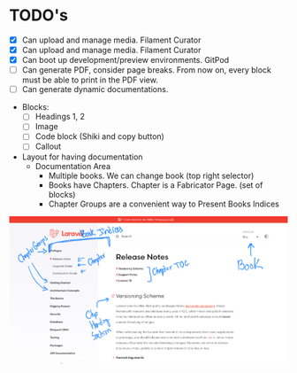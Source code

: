 # TODO's

- [x] Can upload and manage media. Filament Curator
- [x] Can upload and manage media. Filament Curator
- [x] Can boot up development/preview environments. GitPod
- [ ] Can generate PDF, consider page breaks. From now on, every block must be able to print in the PDF view.
- [ ] Can generate dynamic documentations.
- Blocks:
  - [ ] Headings 1, 2
  - [ ] Image 
  - [ ] Code block (Shiki and copy button)
  - [ ] Callout
- Layout for having documentation
  - Documentation Area
    - Multiple books. We can change book (top right selector)
    - Books have Chapters. Chapter is a Fabricator Page. (set of blocks)
    - Chapter Groups are a convenient way to Present Books Indices

![Documentation_Layout](./docs/images/Documentation_Layout.png)
